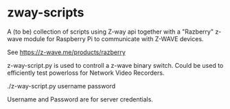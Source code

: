 # zway-scripts
A (to be) collection of scripts using Z-way api together with a "Razberry" z-wave module for Raspberry Pi to communicate with Z-WAVE devices. 

See https://z-wave.me/products/razberry

z-way-script.py is used to controll a z-wave binary switch. Could be used to efficiently test powerloss for Network Video Recorders.

./z-way-script.py username password

Username and Password are for server credentials.
